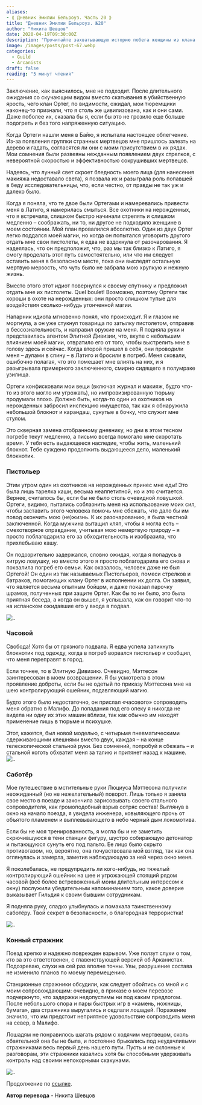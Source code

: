 ```yaml
---
aliases: 
- ⟪ Дневник Эмилии Бельроуз. Часть 20 ⟫
title: "Дневник Эмилии Бельроуз. №20"
author: "Никита Шевцов"
date: 2020-04-19T09:30:00Z
description: "Прочитайте захватывающую историю побега женщины из клана Ортега в Малифо, где она перехитрила своих похитителей и использует свою магию, чтобы выжить в опасностях этого коварного мира. Следуйте за ее путешествием, когда она преодолевает опасности нежити и борется за свою свободу в этой захватывающей истории о выживании. | Мистический Рассказ"
image: /images/posts/post-67.webp
categories: 
  - Guild
  - Arcanists
draft: false
reading: "5 минут чтения"
---
```


Заключение, как выяснилось, мне не подходит. После длительного ожидания со скучающим видом вместо скатывания в убийственную ярость, чего клан Ортег, по видимости, ожидал, мои тюремщики наконец-то признали, что я столь же цивилизована, как и они сами. Даже поболее их, сказала бы я, если бы это не грозило еще больше подогреть и без того напряженную ситуацию.

Когда Ортеги нашли меня в Байю, я испытала настоящее облегчение. Из-за появления группки странных мертвецов мне пришлось залезть на дерево и гадать, согласятся ли они с моим присутствием в их рядах. Мои сомнения были развеяны нежданным появлением двух стрелков, с невероятной скоростью и эффективностью сокрушивших мертвецов.

Надеясь, что лунный свет скроет бледность моего лица (для нанесения макияжа недоставало света), я позвала их и разыграла роль попавшей в беду исследовательницы, что, если честно, от правды не так уж и далеко было.

Когда я поняла, что те двое были Ортегами и намеревались привести меня в Латиго, я намерилась смыться. Все охотники на нерожденных, что я встречала, слишком быстро начинали стрелять и слишком медленно – соображать, ни то, ни другое не подходило женщине в моем состоянии. Мой план провалился абсолютно. Один из двух Ортег легко поддался моей магии, но когда он попытался уговорить другого отдать мне свои пистолеты, я едва не вздохнула от разочарования. Я надеялась, что он предположит, что, раз мы так близко к Латиго, я смогу проделать этот путь самостоятельно, или что им следует оставить меня в безопасном месте, пока они выследят остальную мертвую мерзость, что чуть было не забрала мою хрупкую и нежную жизнь.

Вместо этого этот идиот повернулся к своему спутнику и предложил отдать мне их пистолеты. Quel boulet! Возможно, поэтому Ортеги так хороши в охоте на нерожденных: они просто слишком тупые для воздействия сколько-нибудь утонченной магии.

Напарник идиота мгновенно понял, что происходит. Я и глазом не моргнула, а он уже стукнул товарища по затылку пистолетом, отправив в бессознательность, и направил оружие на меня. Я подняла руки и представилась агентом Элитной Дивизии, что, вкупе с небольшим влиянием моей магии, отвратило его от того, чтобы выстрелить мне в голову здесь и сейчас. Когда второй пришел в себя, они проводили меня – дулами в спину – в Латиго и бросили в погреб. Меня сковали, ошибочно полагая, что это помешает мне влиять на них, и я разыгрывала примерного заключенного, смирно сидящего в полумраке узилища.

Ортеги конфисковали мои вещи (включая журнал и макияж, будто что-то из этого могло им угрожать), но импровизированную тюрьму продумали плохо. Должно быть, когда-то один из охотников на нерожденных забросил инспекцию имущества, так как я обнаружила небольшой блокнот и карандаш, сунутые в бочку, что служит мне стулом.

Это скверная замена отобранному дневнику, но дни в этом тесном погребе текут медленно, а письмо всегда помогало мне скоротать время. У тебя есть выдающееся наследие, чтобы жить, маленький блокнот. Тебе суждено продолжить выдающееся дело, маленький блокнотик.

### Пистольер

Этим утром один из охотников на нерожденных принес мне еды! Это была лишь тарелка каши, весьма неаппетитной, но и это считается. Вернее, считалось бы, если бы не было столь очевидной ловушкой. Ортеги, видимо, пытались соблазнить меня на использование моих сил, чтобы заставить этого человека помочь мне сбежать, что дало бы им повод окончить мою (не)жизнь. К их разочарованию, я была честной заключенной. Когда мужчина вытащил кляп, чтобы я могла есть – смехотворное оправдание, учитывая мою немертвую природу – я просто поблагодарила его за обходительность и изобразила, что прихлебываю кашу.

Он подозрительно задержался, словно ожидая, когда я попадусь в хитрую ловушку, но вместо этого я просто поблагодарила его снова и похвалила погреб его семьи. Как оказалось, человек даже не был Ортегой! Он один из так называемых Пистольеров, помеси стрелков и батраков, помогающих клану Ортег в исполнении их долга. Он заявил, что является весьма опытным бойцом, и даже показал парочку шрамов, полученных при защите Ортег. Как бы то ни было, это была приятная беседа, а когда он вышел, я услышала, как он говорит что-то на испанском ожидавшие его у входа в подвал.

![..](/images/posts/post-75_img1.webp)


### Часовой

Свобода! Хотя бы от грязного подвала. Я едва успела запихнуть блокнотик под одежду, когда в погреб ворвался пистольер и сообщил, что меня переправят в город.

Если точнее, то в Элитную Дивизию. Очевидно, Мэттесон заинтересован в моем возвращении. Я бы усмотрела в этом проявление доброты, если бы не одетый по приказу Мэттесона мне на шею контролирующий ошейник, подавляющий магию.

Будто этого было недостаточно, он прислал «часового» сопроводить меня обратно в Малифо. До попадания под его опеку я никогда не видела ни одну их этих машин вблизи, так как обычно им находят применение лишь в тюрьме и психушке.

Этот, кажется, был новой моделью, с четырьмя пневматическими сдерживающими клешнями вместо двух, каждая – на конце телескопической стальной руки. Без сомнений, попробуй я сбежать – и стальной коготь обхватит меня за талию и притянет назад к машине.
![..](/images/posts/post-75_img2.webp)


### Саботёр

Мое путешествие в мстительные руки Люциуса Мэттесона получили неожиданный (но не нежелательный) поворот. Лишь только я заняла свое место в поезде и закончила зарисовывать своего стального сопроводителя, как громоподобный взрыв сотряс состав! Выглянув в окно на начало поезда, я увидела инженера, ковыляющего прочь от объятого пламенем и выплевывающего в небо черный дым локомотива.

Если бы не моя тренированность, я могла бы и не заметить скрючившуюся в тени станции фигуру, шустро собирающую детонатор и пытающуюся сунуть его под пальто. Ее лицо было скрыто противогазом, но, вероятно, она почувствовала мой взгляд, так как она оглянулась и замерла, заметив наблюдающую за ней через окно меня.

Я поколебалась, не предупредить ли кого-нибудь, но тяжелый контролирующий ошейник на шее и угрожающей стоящий рядом часовой (всё более встревоженный моим длительным интересом к окну) послужили убедительным напоминанием того, какое доверие выказывает Гильдия к своим бывшим сотрудникам.

Я подняла руку, сладко улыбнулась и помахала таинственному саботёру. Твой секрет в безопасности, о благородная террористка!

![..](/images/posts/post-75_img3.webp)


### Конный стражник

Поезд крепко и надежно поврежден взрывом. Уже ползут слухи о том, кто за это ответственен, с главенствующей версией об Арканистах. Подозреваю, слухи на сей раз вполне точны. Увы, разрушение состава не изменило планов по моему перемещению.

Станционные стражники обсудили, как следует обойтись со мной и с моим сопровождающим: очевидно, в приказе о моем перевозе подчеркнуто, что задержки недопустимы ни под каким предлогом. После небольшого спора и пары быстрых игр в «камень, ножницы, бумага», два стражника выругались и седлали лошадей. Поражение значило, что им предстоит неприятное удовольствие сопроводить меня на север, в Малифо.

Лошадям не понравилось шагать рядом с ходячим мертвецом, сколь обаятельной она бы не была, и постоянно брыкались под неудачливыми стражниками весь первый день нашего пути. Пусть и не склонные к разговорам, эти стражники казались хотя бы способными удерживать контроль над своими непокорными скакунами.

![..](/images/posts/post-75_img4.webp)


Продолжение по [ссылке](http://malifaux.vercel.app/posts/post-76).


**Автор перевода** - Никита Шевцов

